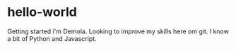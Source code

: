 # hello-world
Getting started
i'm Demola. 
Looking to improve my skills here om git. I know a bit of Python and Javascript.
